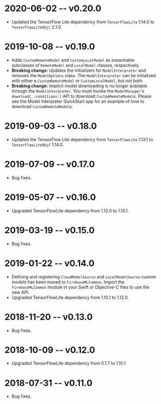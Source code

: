 # 2020-06-02 -- v0.20.0
- Updated the TensorFlow Lite dependency from `TensorFlowLite` 1.14.0 to
  `TensorFlowLiteObjC` 2.1.0.

# 2019-10-08 -- v0.19.0
- Adds `CustomRemoteModel` and `CustomLocalModel` as instantiable subclasses of
  `RemoteModel` and `LocalModel` classes, respectively.
- **Breaking change:** Updates the initializers for `ModelInterpreter` and
  removes the `ModelOptions` class. The `ModelInterpreter` can be initialized
  with either a `CustomRemoteModel` or `CustomLocalModel`, but not both.
- **Breaking change:** Implicit model downloading is no longer available through
  the `ModelInterpreter`. You must invoke the `ModelManager`'s
  `download(_:conditions:)` API to download `CustomRemoteModel`s. Please see the
  Model Interpreter QuickStart app for an example of how to download
  `CustomRemoteModel`s.

# 2019-09-03 -- v0.18.0
- Updated the TensorFlow Lite dependency from `TensorFlowLite` 1.13.1 to
  `TensorFlowLiteObjC` 1.14.0.

# 2019-07-09 -- v0.17.0
- Bug fixes.

# 2019-05-07 -- v0.16.0
- Upgraded TensorFlowLite dependency from 1.12.0 to 1.13.1.

# 2019-03-19 -- v0.15.0
- Bug fixes.

# 2019-01-22 -- v0.14.0
- Defining and registering `CloudModelSource` and `LocalModelSource` custom models has
  been moved to `FirebaseMLCommon`. Import the `FirebaseMLCommon` module in your
  Swift or Objective-C files to use the new API.
- Upgraded TensorFlowLite dependency from 1.10.1 to 1.12.0.

# 2018-11-20 -- v0.13.0
- Bug fixes.

# 2018-10-09 -- v0.12.0
- Upgraded TensorFlowLite dependency from 0.1.7 to 1.10.1.

# 2018-07-31 -- v0.11.0
- Bug fixes.
